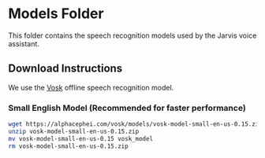 # Models Folder

This folder contains the speech recognition models used by the Jarvis voice assistant.

## Download Instructions

We use the [Vosk](https://alphacephei.com/vosk) offline speech recognition model.

### Small English Model (Recommended for faster performance)
```bash
wget https://alphacephei.com/vosk/models/vosk-model-small-en-us-0.15.zip
unzip vosk-model-small-en-us-0.15.zip
mv vosk-model-small-en-us-0.15 vosk_model
rm vosk-model-small-en-us-0.15.zip
